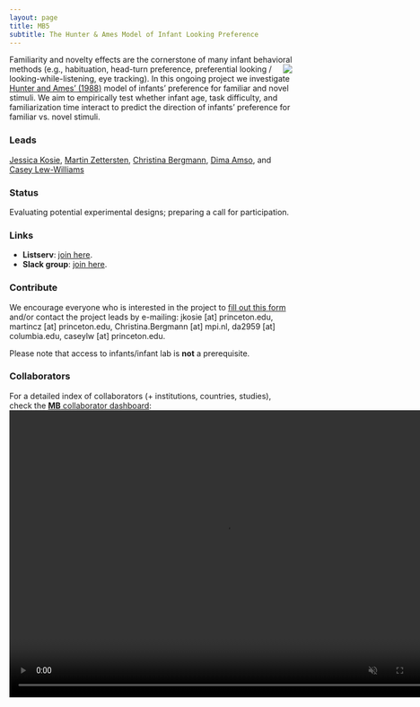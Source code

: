 ```yaml
---
layout: page
title: MB5
subtitle: The Hunter & Ames Model of Infant Looking Preference
---
```


<!--
To-do:
- replace image placeholders.
- add collaborators map.
-->

Familiarity and novelty effects are the cornerstone of many infant behavioral methods <img style="float: right;" src="/assets/img/infant_in_lab_300px.png"> (e.g., habituation, head-turn preference, preferential looking / looking-while-listening, eye tracking). In this ongoing project we investigate [Hunter and Ames’ (1988)](https://psycnet.apa.org/record/1988-98065-003) model of infants’ preference for familiar and novel stimuli. We aim to empirically test whether infant age, task difficulty, and familiarization time interact to predict the direction of infants’ preference for familiar vs. novel stimuli.

### Leads
[Jessica Kosie](https://jkosie.github.io/), [Martin Zettersten](https://martinzettersten.weebly.com/), [Christina Bergmann](https://www.mpi.nl/people/bergmann-christina), [Dima Amso](https://psychology.columbia.edu/content/dima-amso),  and [Casey Lew-Williams](https://psych.princeton.edu/person/casey-lew-williams)

<!-- move collaborators index back here when the project is underway -->

<!-- Flourish
<div class="flourish-embed flourish-map" data-src="visualisation/2520309" data-url="https://flo.uri.sh/visualisation/2520309/embed"><script src="https://public.flourish.studio/resources/embed.js"></script></div>
-->

### Status
Evaluating potential experimental designs; preparing a call for participation.

### Links
* **Listserv**: [join here](https://mailman.stanford.edu/mailman/listinfo/manybabies5).
* **Slack group**: [join here](https://join.slack.com/t/manybabies5/shared_invite/zt-l3ynakp0-7dY9zbgAZYHxLrrsu4sZPA).

### Contribute
We encourage everyone who is interested in the project to [fill out this form](https://forms.gle/czxx9zzVytisCRY9A) <!--[contribute]({{site.baseurl}}/sign_up_log_in/) --> and/or contact the project leads by e-mailing: jkosie [at] princeton.edu, martincz [at] princeton.edu, Christina.Bergmann [at] mpi.nl, da2959 [at] columbia.edu, caseylw [at] princeton.edu.

Please note that access to infants/infant lab is **not** a prerequisite.

### Collaborators
For a detailed index of collaborators (+ institutions, countries, studies), check the [**MB** collaborator dashboard](https://rodrigodalben.shinyapps.io/shiny_mb_map/): <video muted autoplay="autoplay" loop="loop" width="768" height="512">
    <source src="/assets/img/dashboard_studies.mp4" type="video/mp4">  
    </video>

<!-- ### Publications -->

